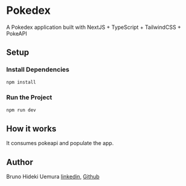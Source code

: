 # Pokedex

A Pokedex application built with NextJS + TypeScript + TailwindCSS + PokeAPI

## Setup

### Install Dependencies

```bash
npm install
```

### Run the Project

```bash
npm run dev
```

## How it works

It consumes pokeapi and populate the app.

## Author

Bruno Hideki Uemura [linkedin](https://www.linkedin.com/in/bruno-hideki-uemura-918589139/), [Github](https://github.com/BrunoUemura)
